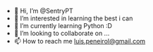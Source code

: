 - 👋 Hi, I’m @SentryPT
- 👀 I’m interested in learning the best i can
- 🌱 I’m currently learning Python :D
- 💞️ I’m looking to collaborate on ...
- 📫 How to reach me luis.peneirol@gmail.com

<!---
SentryPT/SentryPT is a ✨ special ✨ repository because its `README.md` (this file) appears on your GitHub profile.
You can click the Preview link to take a look at your changes.
--->

